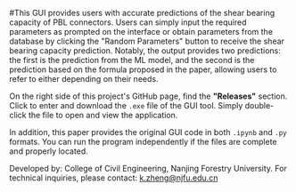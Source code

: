 #This GUI provides users with accurate predictions of the shear bearing capacity of PBL connectors. Users can simply input the required parameters as prompted on the interface or obtain parameters from the database by clicking the "Random Parameters" button to receive the shear bearing capacity prediction. Notably, the output provides two predictions: the first is the prediction from the ML model, and the second is the prediction based on the formula proposed in the paper, allowing users to refer to either depending on their needs.

On the right side of this project's GitHub page, find the **"Releases"** section. Click to enter and download the `.exe` file of the GUI tool. Simply double-click the file to open and view the application.

In addition, this paper provides the original GUI code in both `.ipynb` and `.py` formats. You can run the program independently if the files are complete and properly located.

Developed by:
College of Civil Engineering, Nanjing Forestry University.
For technical inquiries, please contact: k.zheng@njfu.edu.cn

